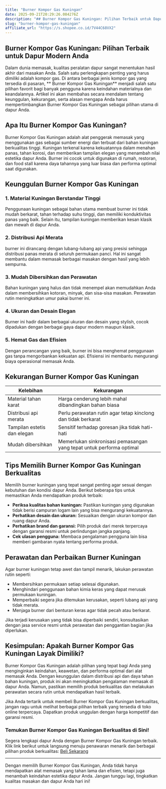 ```yaml
---
title: "Burner Kompor Gas Kuningan"
date: 2025-09-21T20:29:26.084276Z
description: "## Burner Kompor Gas Kuningan: Pilihan Terbaik untuk Dapur Modern Anda..."
slug: "burner-kompor-gas-kuningan"
affiliate_url: "https://s.shopee.co.id/7V44C68VX2"
---
```

## Burner Kompor Gas Kuningan: Pilihan Terbaik untuk Dapur Modern Anda

Dalam dunia memasak, kualitas peralatan dapur sangat menentukan hasil akhir dari masakan Anda. Salah satu perlengkapan penting yang harus dimiliki adalah kompor gas. Di antara berbagai jenis kompor gas yang tersedia di pasaran, ** Burner Kompor Gas Kuningan** menjadi salah satu pilihan favorit bagi banyak pengguna karena keindahan materialnya dan keandalannya. Artikel ini akan membahas secara mendalam tentang keunggulan, kekurangan, serta alasan mengapa Anda harus mempertimbangkan Burner Kompor Gas Kuningan sebagai pilihan utama di dapur Anda.

## Apa Itu Burner Kompor Gas Kuningan?

Burner Kompor Gas Kuningan adalah alat penggerak memasak yang menggunakan gas sebagai sumber energi dan terbuat dari bahan kuningan berkualitas tinggi. Kuningan terkenal karena kekuatannya dalam menahan panas, tahan korosi, dan memberikan tampilan elegan yang menambah nilai estetika dapur Anda. Burner ini cocok untuk digunakan di rumah, restoran, dan food stall karena daya tahannya yang luar biasa dan performa optimal saat digunakan.

## Keunggulan Burner Kompor Gas Kuningan

### 1. Material Kuningan Berstandar Tinggi
Penggunaan kuningan sebagai bahan utama membuat burner ini tidak mudah berkarat, tahan terhadap suhu tinggi, dan memiliki konduktivitas panas yang baik. Selain itu, tampilan kuningan memberikan kesan klasik dan mewah di dapur Anda.

### 2. Distribusi Api Merata
 burner ini dirancang dengan lubang-lubang api yang presisi sehingga distribusi panas merata di seluruh permukaan panci. Hal ini sangat membantu dalam memasak berbagai masakan dengan hasil yang lebih sempurna.

### 3. Mudah Dibersihkan dan Perawatan
Bahan kuningan yang halus dan tidak menempel akan memudahkan Anda dalam membersihkan kotoran, minyak, dan sisa-sisa masakan. Perawatan rutin meningkatkan umur pakai burner ini.

### 4. Ukuran dan Desain Elegan
Burner ini hadir dalam berbagai ukuran dan desain yang stylish, cocok dipadukan dengan berbagai gaya dapur modern maupun klasik.

### 5. Hemat Gas dan Efisien
Dengan perancangan yang baik, burner ini bisa menghemat penggunaan gas tanpa mengorbankan kekuatan api. Efisiensi ini membantu mengurangi biaya operasional memasak Anda.

## Kekurangan Burner Kompor Gas Kuningan

| **Kelebihan**                      | **Kekurangan**                                                 |
|-------------------------------------|----------------------------------------------------------------|
| Material tahan karat                | Harga cenderung lebih mahal dibandingkan bahan biasa          |
| Distribusi api merata               | Perlu perawatan rutin agar tetap kinclong dan tidak berkarat   |
| Tampilan estetis dan elegan        | Sensitif terhadap goresan jika tidak hati-hati                |
| Mudah dibersihkan                  | Memerlukan sinkronisasi pemasangan yang tepat untuk performa optimal |

## Tips Memilih Burner Kompor Gas Kuningan Berkualitas

Memilih burner kuningan yang tepat sangat penting agar sesuai dengan kebutuhan dan kondisi dapur Anda. Berikut beberapa tips untuk memastikan Anda mendapatkan produk terbaik:

- **Periksa kualitas bahan kuningan:** Pastikan kuningan yang digunakan tidak berisi campuran logam lain yang bisa mengurangi kekuatannya.
- **Perhatikan desain dan ukuran:** Sesuaikan dengan ukuran kompor dan ruang dapur Anda.
- **Perhatikan brand dan garansi:** Pilih produk dari merek terpercaya dengan garansi resmi untuk perlindungan jangka panjang.
- **Cek ulasan pengguna:** Membaca pengalaman pengguna lain bisa memberi gambaran nyata tentang performa produk.

## Perawatan dan Perbaikan Burner Kuningan

Agar burner kuningan tetap awet dan tampil menarik, lakukan perawatan rutin seperti:

- Membersihkan permukaan setiap selesai digunakan.
- Menghindari penggunaan bahan kimia keras yang dapat merusak permukaan kuningan.
- Memperbaiki segera jika ditemukan kerusakan, seperti lubang api yang tidak merata.
- Menjaga burner dari benturan keras agar tidak pecah atau berkarat.

Jika terjadi kerusakan yang tidak bisa diperbaiki sendiri, konsultasikan dengan jasa service resmi untuk perawatan dan penggantian bagian jika diperlukan.

## Kesimpulan: Apakah Burner Kompor Gas Kuningan Layak Dimiliki?

Burner Kompor Gas Kuningan adalah pilihan yang tepat bagi Anda yang menginginkan keindahan, keawetan, dan performa optimal dari alat memasak Anda. Dengan keunggulan dalam distribusi api dan daya tahan bahan kuningan, produk ini akan meningkatkan pengalaman memasak di dapur Anda. Namun, pastikan memilih produk berkualitas dan melakukan perawatan secara rutin untuk mendapatkan hasil terbaik.

Jika Anda tertarik untuk membeli Burner Kompor Gas Kuningan berkualitas, jangan ragu untuk melihat berbagai pilihan terbaik yang tersedia di toko online terpercaya. Dapatkan produk unggulan dengan harga kompetitif dan garansi resmi.

### Temukan Burner Kompor Gas Kuningan Berkualitas di Sini!

Segera lengkapi dapur Anda dengan Burner Kompor Gas Kuningan terbaik. Klik link berikut untuk langsung menuju penawaran menarik dan berbagai pilihan produk berkualitas: [Beli Sekarang](https://s.shopee.co.id/7V44C68VX2)

---

Dengan memilih Burner Kompor Gas Kuningan, Anda tidak hanya mendapatkan alat memasak yang tahan lama dan efisien, tetapi juga menambah keindahan estetika dapur Anda. Jangan tunggu lagi, tingkatkan kualitas masakan dan dapur Anda hari ini!